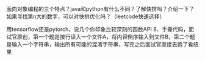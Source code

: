 面向对象编程的三个特点？java和python有什么不同？了解快排吗？介绍一下？如果寻找第n大的数字，可以对快排优化吗？（leetcode快速选择） 



用tensorflow还是pytorch，说几个你印象比较深刻的函数API
8、手撕代码，面试官原创，第一个题是按行读入一个文件A，将内容倒序输入到文件B，第二个题是输入一个字符串，输出所有可能的混淆字符串，写完之后面试官直接去跑了看结果